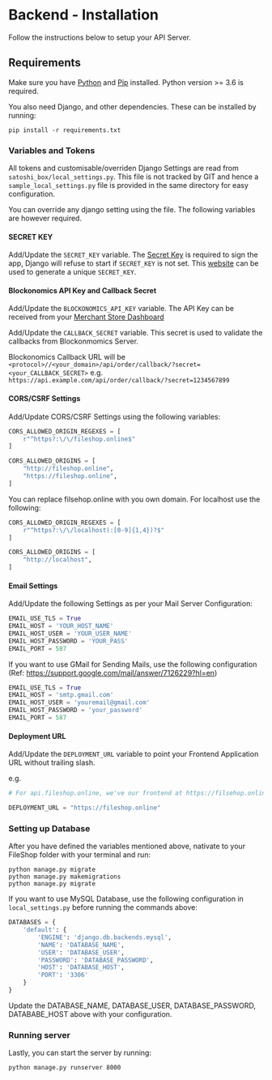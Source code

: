 # Backend - Installation

Follow the instructions below to setup your API Server.

## Requirements
Make sure you have [Python](https://www.python.org/downloads/) and [Pip](https://pip.pypa.io/en/latest/installing/#installing-with-get-pip-py) installed. Python version >= 3.6 is required.

You also need Django, and other dependencies. These can be installed by running:

```
pip install -r requirements.txt 
```

### Variables and Tokens

All tokens and customisable/overriden Django Settings are read from `satoshi_box/local_settings.py`. This file is not tracked by GIT and hence a `sample_local_settings.py` file is provided in the same directory for easy configuration.

You can override any django setting using the file. The following variables are however required.

#### SECRET KEY

Add/Update the `SECRET_KEY` variable. The [Secret Key](https://docs.djangoproject.com/en/dev/ref/settings/#secret-key) is required to sign the app, Django will refuse to start if `SECRET_KEY` is not set. This [website](https://miniwebtool.com/django-secret-key-generator/) can be used to generate a unique `SECRET_KEY`. 

#### Blockonomics API Key and Callback Secret

Add/Update the `BLOCKONOMICS_API_KEY` variable. The API Key can be received from your [Merchant Store Dashboard](https://www.blockonomics.co/merchants#/stores)

Add/Update the `CALLBACK_SECRET` variable. This secret is used to validate the callbacks from Blockonmomics Server.

Blockonomics Callback URL will be `<protocol>//<your_domain>/api/order/callback/?secret=<your_CALLBACK_SECRET>` e.g. `https://api.example.com/api/order/callback/?secret=1234567899`

#### CORS/CSRF Settings

Add/Update CORS/CSRF Settings using the following variables:

```python
CORS_ALLOWED_ORIGIN_REGEXES = [
    r"^https?:\/\/fileshop.online$"
]

CORS_ALLOWED_ORIGINS = [
    "http://fileshop.online",
    "https://fileshop.online",
]
```

You can replace filsehop.online with you own domain. For localhost use the following:

```python
CORS_ALLOWED_ORIGIN_REGEXES = [
    r"^https?:\/\/localhost(:[0-9]{1,4})?$"
]

CORS_ALLOWED_ORIGINS = [
    "http://localhost",
]
```

#### Email Settings

Add/Update the following Settings as per your Mail Server Configuration:

```python
EMAIL_USE_TLS = True
EMAIL_HOST = 'YOUR_HOST_NAME'
EMAIL_HOST_USER = 'YOUR_USER_NAME'
EMAIL_HOST_PASSWORD = 'YOUR_PASS'
EMAIL_PORT = 587
```

If you want to use GMail for Sending Mails, use the following configuration (Ref: https://support.google.com/mail/answer/7126229?hl=en)

```python
EMAIL_USE_TLS = True
EMAIL_HOST = 'smtp.gmail.com'
EMAIL_HOST_USER = 'youremail@gmail.com'
EMAIL_HOST_PASSWORD = 'your_password'
EMAIL_PORT = 587
```

#### Deployment URL

Add/Update the `DEPLOYMENT_URL` variable to point your Frontend Application URL without trailing slash.

e.g.

```python
# For api.fileshop.online, we've our frontend at https://filsehop.online

DEPLOYMENT_URL = "https://fileshop.online"
```

### Setting up Database

After you have defined the variables mentioned above, nativate to your FileShop folder with your terminal and run:

```
python manage.py migrate
python manage.py makemigrations
python manage.py migrate
```

If you want to use MySQL Database, use the following configuration in `local_settings.py` before running the commands above:

```python
DATABASES = {
    'default': {
        'ENGINE': 'django.db.backends.mysql',
        'NAME': 'DATABASE_NAME',
        'USER': 'DATABASE_USER',
        'PASSWORD': 'DATABASE_PASSWORD',
        'HOST': 'DATABASE_HOST',
        'PORT': '3306'
    }
}
```
Update the DATABASE_NAME, DATABASE_USER, DATABASE_PASSWORD, DATABABE_HOST above with your configuration.

### Running server

Lastly, you can start the server by running:
```
python manage.py runserver 8000
```
